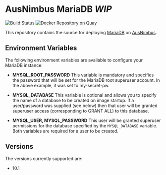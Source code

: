 # AusNimbus MariaDB *WIP*

[![Build Status](https://travis-ci.org/ausnimbus/mariadb-component.svg?branch=master)](https://travis-ci.org/ausnimbus/mariadb-component)
[![Docker Repository on Quay](https://quay.io/repository/ausnimbus/mariadb-component/status "Docker Repository on Quay")](https://quay.io/repository/ausnimbus/mariadb-component)

This repository contains the source for deploying [MariaDB](https://www.ausnimbus.com.au/instant-apps/mariadb/)
on [AusNimbus](https://www.ausnimbus.com.au/).

## Environment Variables

The following environment variables are available to configure your MariaDB instance:

- **MYSQL_ROOT_PASSWORD**
  This variable is mandatory and specifies the password that will be set for the MariaDB root superuser account. In the above example, it was set to my-secret-pw.

- **MYSQL_DATABASE**
  This variable is optional and allows you to specify the name of a database to be created on image startup. If a user/password was supplied (see below) then that user will be granted superuser access (corresponding to GRANT ALL) to this database.

- **MYSQL_USER, MYSQL_PASSWORD**
  This user will be granted superuser permissions for the database specified by the `MYSQL_DATABASE` variable. Both variables are required for a user to be created.

## Versions

The versions currently supported are:

- 10.1
